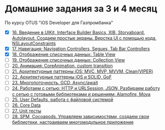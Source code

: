 # Домашние задания за 3 и 4 месяц

По курсу OTUS "iOS Developer для Газпромбанка"

- [x] [16. Введение в UIKit, Interface Builder Basics, XIB, Storyaboard, Autolayout. Создаем простые экраны. Верстка UI с помощью кода, NSLayoutConstraints](Task-16/)
- [x] [17. Навигация: Navigation Controllers, Segues, Tab Bar Controllers](Task-17/)
- [x] [18. Отображение списочных данных: Table View](Task-18/)
- [ ] [19. Отображение списочных данных: Collection View](19/)
- [ ] [20. Анимация: CoreAnimation, custom transition](20/)
- [ ] [21. Архитектурные паттерны iOS: MVC, MVP, MVVM, Clean(VIPER)](21/)
- [ ] [22. Архитектурные паттерны iOS и SOLID, GoF](22/)
- [ ] [23. Многопоточность. GCD, Async/await](23/)
- [ ] [24. Работаем с сетью: HTTP и URLSession, JSON, Разбираем работу с сетью с готовыми библиотеками и решениям: Alamofire, Moya](24/)
- [ ] [25. User Defaults, работа с файловой системой](25/)
- [ ] [26. Core Data](26/)
- [ ] [27. Unit тесты](27/)
- [ ] [28. SPM, Cocoapods. Управляем зависимостями, создаем свои библиотеки, настраиваем многомодульное приложение](28/)
